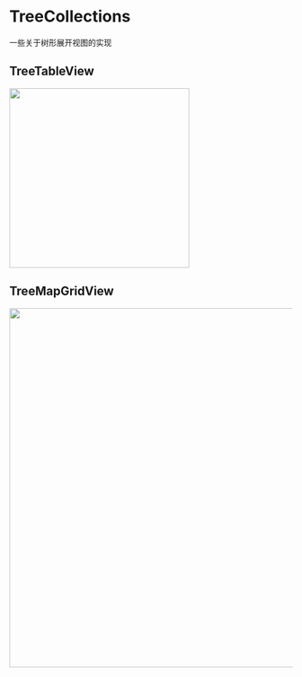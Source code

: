# TreeCollections
一些关于树形展开视图的实现


## TreeTableView
<img src="https://raw.github.com/NeoPocketCat/TreeCollections/master/Snapshots/TreeTableView.gif" width="320"><br/>

## TreeMapGridView
<img src="https://raw.github.com/NeoPocketCat/TreeCollections/master/Snapshots/TreeMapView.png" width="640"><br/>